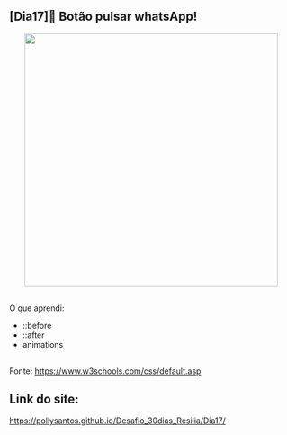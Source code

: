 ## [Dia17]🔘 Botão pulsar whatsApp!

<div align="center">
  <img height="450em" src="https://user-images.githubusercontent.com/99842806/164624496-c610b266-a1ef-4ef0-9431-45e02f952725.gif"/>
</div>

##

O que aprendi:

 - ::before
 - ::after
 - animations

##

Fonte:
https://www.w3schools.com/css/default.asp

## Link do site:
https://pollysantos.github.io/Desafio_30dias_Resilia/Dia17/
